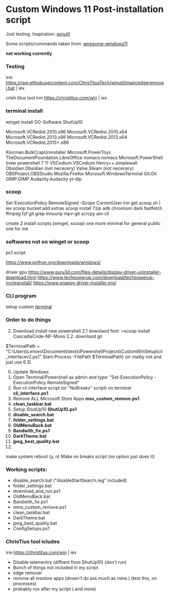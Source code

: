 # Custom Windows 11 Post-installation script
Just testing.
Inspiration: [winutil](https://github.com/ChrisTitusTech/winutil)

Some scripts/commands taken from: [amesome-windows11](https://github.com/awesome-windows11/windows11)

**not working currently**
### Testing

irm https://raw.githubusercontent.com/ChrisTitusTech/winutil/main/edgeremoval.bat | iex

crish titus tool irm https://christitus.com/win | iex

### **terminal install**
winget install OO-Software.ShutUp10   

Microsoft.VCRedist.2010.x86 Microsoft.VCRedist.2010.x64 Microsoft.VCRedist.2013.x86 Microsoft.VCRedist.2013.x64 Microsoft.VCRedist.2015+.x86

Klocman.BulkCrapUninstaller
Microsoft.PowerToys
TheDocumentFoundation.LibreOffice
nomacs.nomacs
Microsoft.PowerShell (new powershell 7 ?)
VSCodium.VSCodium
Henry++.simplewall
Obsidian.Obsidian (not nececery)
Valve.Steam (not nececery)
OBSProject.OBSStudio
Mozilla.Firefox
Microsoft.WindowsTerminal
Git.Git
GIMP.GIMP
Audacity.Audacity
yt-dlp

### **scoop**
Set-ExecutionPolicy RemoteSigned -Scope CurrentUser
irm get.scoop.sh | iex
scoop bucket add extras
scoop install 7zip adb chromium dark fastfetch ffmpeg fzf git grep innounp mpv-git scrcpy ani-cli

create 2 install scirpts (winget, scoop) one more minimal for general public one for me

### **softwares not on winget or scoop**
ps1 script

https://www.python.org/downloads/windows/

driver gpu 
https://www.guru3d.com/files-details/display-driver-uninstaller-download.html
https://www.techpowerup.com/download/techpowerup-nvcleanstall/
https://www.snappy-driver-installer.org/

### CLI program

setup custom [terminal](https://learn.microsoft.com/en-us/windows/terminal/tutorials/custom-prompt-setup)

### Order to do things

2. Download install new powershell
2.1 downlaod font: >scoop install CascadiaCode-NF-Mono
2.2. downlaod git

$TerminalPath = "C:\Users\Lenovo\Documents\texts\PowershellProjects\CustomWinSetup\cli_interfacev2.ps1"
Start-Process -FilePath $TerminalPath) (or maiby not and just use 6.3)


0. Update Windows
1. Open Terminal/Powershell as admin and type: "Set-ExecutionPolicy -ExecutionPolicy RemoteSigned"
2. Run cli interface script (or "NoBreaks" script) on terminal **cli_interface.ps1**
3. Remove ALL Microsoft Store Apps **mss_custom_remove.ps1**
4. **clean_taskbar.bat**
5. Setup ShutUp10 **ShutUp10.ps1**
6. **disable_search.bat**
7. **folder_settings.bat**
8. **OldMenuBack.bat**
9. **Bandwith_fix.ps1**
10. **DarkTheme.bat**
11. **jpeg_best_quality.bat**
12. 


make system reboot (y, n)
Make no breaks script (no option just does it)

### Working scripts:
- disable_search.bat ("disableStartSearch.reg" included)
- folder_settings.bat
- download_and_run.ps1
- OldMenuBack.bat
- Bandwith_fix.ps1
- mms_custom_remove.ps1
- clean_taskbar.bat
- DarkTheme.bat
- jpeg_best_quality.bat
- ConfigSetups.ps1


### ChrisTius tool icludes
irm https://christitus.com/win | iex
- Disable telementry (diffrent from ShutUp10) (don't run)
- Bunch of things not included in my script
- edge remover
- remove all msstore apps (dosen't do ass much as mine.) (test this, on processes)
- probably run after my script ( and more)
